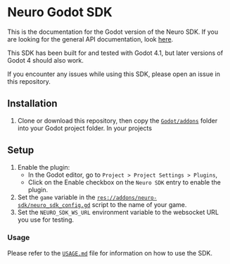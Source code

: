 # Neuro Godot SDK

This is the documentation for the Godot version of the Neuro SDK. If you are looking for the general API documentation, look [here](../API/README.md).

This SDK has been built for and tested with Godot 4.1, but later versions of Godot 4 should also work.

If you encounter any issues while using this SDK, please open an issue in this repository.

## Installation

1. Clone or download this repository, then copy the [`Godot/addons`](./addons) folder into your Godot project folder. In your projects

## Setup

1. Enable the plugin:
    - In the Godot editor, go to `Project > Project Settings > Plugins`,
    - Click on the Enable checkbox on the `Neuro SDK` entry to enable the plugin.
2. Set the `game` variable in the [`res://addons/neuro-sdk/neuro_sdk_config.gd`](./addons/neuro-sdk/neuro_sdk_config.gd) script to the name of your game.
3. Set the `NEURO_SDK_WS_URL` environment variable to the websocket URL you use for testing.

### Usage

Please refer to the [`USAGE.md`](./USAGE.md) file for information on how to use the SDK.
